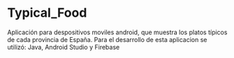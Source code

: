 # Typical_Food

Aplicación para despositivos moviles android, que muestra los platos típicos de cada provincia de España. Para el desarrollo de esta aplicacion se utilizó: Java, Android Studio y Firebase

